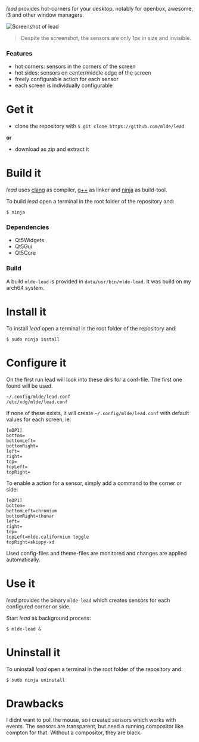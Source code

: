 *lead* provides hot-corners for your desktop, notably for openbox, awesome, i3 and other window managers.

![Screenshot of lead](https://github.com/mlde/lead/blob/master/screenshot.png)
> Despite the screenshot, the sensors are only 1px in size and invisible.


### Features
- hot corners: sensors in the corners of the screen
- hot sides: sensors on center/middle edge of the screen
- freely configurable action for each sensor
- each screen is individually configurable


# Get it

- clone the repository with `$ git clone https://github.com/mlde/lead`

**or**

- download as zip and extract it


# Build it

*lead* uses [clang](http://clang.llvm.org/) as compiler, [g++](https://gcc.gnu.org/) as linker and [ninja](https://github.com/ninja-build/ninja) as build-tool. 

To build *lead* open a terminal in the root folder of the repository and:

    $ ninja

### Dependencies
- Qt5Widgets 
- Qt5Gui 
- Qt5Core

### Build

A build `mlde-lead` is provided in `data/usr/bin/mlde-lead`. It was build on my arch64 system.


# Install it

To install *lead* open a terminal in the root folder of the repository and:

    $ sudo ninja install


# Configure it

On the first run lead will look into these dirs for a conf-file. The first one found will be used.

    ~/.config/mlde/lead.conf
    /etc/xdg/mlde/lead.conf

If none of these exists, it will create `~/.config/mlde/lead.conf` with default values for each screen, ie:

    [eDP1]
    bottom=
    bottomLeft=
    bottomRight=
    left=
    right=
    top=
    topLeft=
    topRight=

To enable a action for a sensor, simply add a command to the corner or side:

    [eDP1]
    bottom=
    bottomLeft=chromium
    bottomRight=thunar
    left=
    right=
    top=
    topLeft=mlde.californium toggle
    topRight=skippy-xd

Used config-files and theme-files are monitored and changes are applied automatically.


# Use it

*lead* provides the binary `mlde-lead` which creates sensors for each configured corner or side.

Start *lead* as background process:

    $ mlde-lead &

# Uninstall it

To uninstall *lead* open a terminal in the root folder of the repository and:

    $ sudo ninja uninstall

# Drawbacks

I didnt want to poll the mouse, so i created sensors which works with events. The sensors are transparent, but need a running compositor like compton for that. Without a compositor, they are black.
